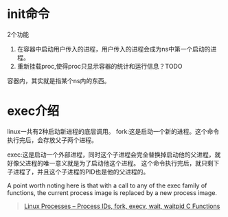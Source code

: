 # init命令
2个功能
1. 在容器中启动用户传入的进程，用户传入的进程会成为ns中第一个启动的进程。
2. 重新挂载proc,使得proc只显示容器的统计和运行信息？TODO

容器内，其实就是指某个ns内的东西。

# exec介绍
linux一共有2种启动新进程的底层调用。
fork:这是启动一个新的进程。这个命令执行完后，会存放父子两个进程。

exec:这是启动一个外部进程，同时这个子进程会完全替换掉启动他的父进程，就好像父进程的唯一意义就是为了启动他这个进程。
这个命令执行完后，就只剩下子进程了，并且这个子进程的PID也是他的父进程的。

 A point worth noting here is that with a call to any of the exec family of functions, the current process image is replaced by a new process image.
 
 > [Linux Processes – Process IDs, fork, execv, wait, waitpid C Functions](https://www.thegeekstuff.com/2012/03/c-process-control-functions/)